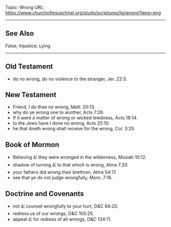 Topic: Wrong
URL: https://www.churchofjesuschrist.org/study/scriptures/tg/wrong?lang=eng

---

## See Also

False; Injustice; Lying

---

## Old Testament

- do no wrong, do no violence to the stranger, Jer. 22:3.

## New Testament

- Friend, I do thee no wrong, Matt. 20:13.
- why do ye wrong one to another, Acts 7:26.
- If it were a matter of wrong or wicked lewdness, Acts 18:14.
- to the Jews have I done no wrong, Acts 25:10.
- he that doeth wrong shall receive for the wrong, Col. 3:25.

## Book of Mormon

- Believing â¦ they were wronged in the wilderness, Mosiah 10:12.
- shadow of turning â¦ to that which is wrong, Alma 7:20.
- your fathers did wrong their brethren, Alma 54:17.
- see that ye do not judge wrongfully, Moro. 7:18.

## Doctrine and Covenants

- not â¦ counsel wrongfully to your hurt, D&C 64:20.
- redress us of our wrongs, D&C 105:25.
- appeal â¦ for redress of all wrongs, D&C 134:11.

